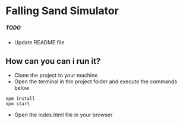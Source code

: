 # Falling Sand Simulator

##### TODO

- Update README file

## How can you can i run it?

- Clone the project to your machine
- Open the terminal in the project folder and execute the commands below

```
npm install
npm start
```

- Open the index.html file in your browser

